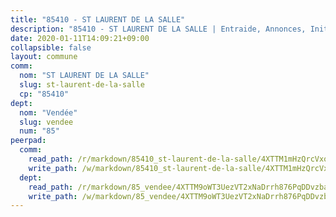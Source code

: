 ```yaml
---
title: "85410 - ST LAURENT DE LA SALLE"
description: "85410 - ST LAURENT DE LA SALLE | Entraide, Annonces, Initiatives"
date: 2020-01-11T14:09:21+09:00
collapsible: false
layout: commune
comm:
  nom: "ST LAURENT DE LA SALLE"
  slug: st-laurent-de-la-salle
  cp: "85410"
dept:
  nom: "Vendée"
  slug: vendee
  num: "85"
peerpad:
  comm:
    read_path: /r/markdown/85410_st-laurent-de-la-salle/4XTTM1mHzQrcVxoAx8ZyA2Hjc98kUvPbDiHJ5zyYQt7h16Qp4
    write_path: /w/markdown/85410_st-laurent-de-la-salle/4XTTM1mHzQrcVxoAx8ZyA2Hjc98kUvPbDiHJ5zyYQt7h16Qp4-K3TgUkc7UQQS3sbKoF831cuT9EXWALTfJpweco6kXTVb1Bw681EduEFt2g5gg8wBVsrMKfNMYDsJPjwm4Qm9zRDcT4yFk9VvArAU1xjgEQULjKLruJ9jXpMsg3tBQgnTZjwi9pTW
  dept:
    read_path: /r/markdown/85_vendee/4XTTM9oWT3UezVT2xNaDrrh876PqDDvzbaovSPP6P6ha63Ezk
    write_path: /w/markdown/85_vendee/4XTTM9oWT3UezVT2xNaDrrh876PqDDvzbaovSPP6P6ha63Ezk-K3TgTz4T2Ao5CxcmNgKRpi6DXEbSZWgvvZNdT7V4KiJycR1vvtGLxg5iYYYKajishdNzKNazAywn7vjwqtQs859ALiENaqFJQsULDwd4rYqVPy8n3JbNCeuPxinCnetCgcSuCcyv
---
```


